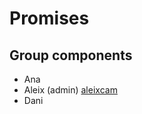 # Promises

## Group components

- Ana
- Aleix (admin) [aleixcam](https://github.com/aleixcam)
- Dani
